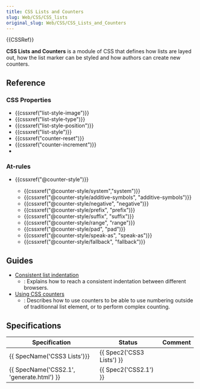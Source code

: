 ```yaml
---
title: CSS Lists and Counters
slug: Web/CSS/CSS_lists
original_slug: Web/CSS/CSS_Lists_and_Counters
---
```


{{CSSRef}}

**CSS Lists and Counters** is a module of CSS that defines how lists are layed out, how the list marker can be styled and how authors can create new counters.

## Reference

### CSS Properties

- {{cssxref("list-style-image")}}
- {{cssxref("list-style-type")}}
- {{cssxref("list-style-position")}}
- {{cssxref("list-style")}}
- {{cssxref("counter-reset")}}
- {{cssxref("counter-increment")}}
-

### At-rules

- {{cssxref("@counter-style")}}

  - {{cssxref("@counter-style/system","system")}}
  - {{cssxref("@counter-style/additive-symbols", "additive-symbols")}}
  - {{cssxref("@counter-style/negative", "negative")}}
  - {{cssxref("@counter-style/prefix", "prefix")}}
  - {{cssxref("@counter-style/suffix", "suffix")}}
  - {{cssxref("@counter-style/range", "range")}}
  - {{cssxref("@counter-style/pad", "pad")}}
  - {{cssxref("@counter-style/speak-as", "speak-as")}}
  - {{cssxref("@counter-style/fallback", "fallback")}}

## Guides

- [Consistent list indentation](/pt-BR/docs/Web/CSS/CSS_Lists_and_Counters/Consistent_list_indentation)
  - : Explains how to reach a consistent indentation between different browsers.
- [Using CSS counters](/pt-BR/docs/Web/CSS/CSS_Lists_and_Counters/Using_CSS_counters)
  - : Describes how to use counters to be able to use numbering outside of traditionnal list element, or to perform complex counting.

## Specifications

| Specification                             | Status                    | Comment |
| ----------------------------------------- | ------------------------- | ------- |
| {{ SpecName('CSS3 Lists')}}               | {{ Spec2('CSS3 Lists') }} |         |
| {{ SpecName('CSS2.1', 'generate.html') }} | {{ Spec2('CSS2.1') }}     |         |
